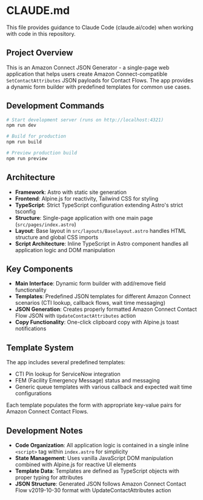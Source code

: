 # CLAUDE.md

This file provides guidance to Claude Code (claude.ai/code) when working with code in this repository.

## Project Overview

This is an Amazon Connect JSON Generator - a single-page web application that helps users create Amazon Connect-compatible `SetContactAttributes` JSON payloads for Contact Flows. The app provides a dynamic form builder with predefined templates for common use cases.

## Development Commands

```bash
# Start development server (runs on http://localhost:4321)
npm run dev

# Build for production
npm run build

# Preview production build
npm run preview
```

## Architecture

- **Framework**: Astro with static site generation
- **Frontend**: Alpine.js for reactivity, Tailwind CSS for styling
- **TypeScript**: Strict TypeScript configuration extending Astro's strict tsconfig
- **Structure**: Single-page application with one main page (`src/pages/index.astro`)
- **Layout**: Base layout in `src/layouts/Baselayout.astro` handles HTML structure and global CSS imports
- **Script Architecture**: Inline TypeScript in Astro component handles all application logic and DOM manipulation

## Key Components

- **Main Interface**: Dynamic form builder with add/remove field functionality
- **Templates**: Predefined JSON templates for different Amazon Connect scenarios (CTI lookup, callback flows, wait time messaging)
- **JSON Generation**: Creates properly formatted Amazon Connect Contact Flow JSON with `UpdateContactAttributes` action
- **Copy Functionality**: One-click clipboard copy with Alpine.js toast notifications

## Template System

The app includes several predefined templates:
- CTI Pin lookup for ServiceNow integration
- FEM (Facility Emergency Message) status and messaging
- Generic queue templates with various callback and expected wait time configurations

Each template populates the form with appropriate key-value pairs for Amazon Connect Contact Flows.

## Development Notes

- **Code Organization**: All application logic is contained in a single inline `<script>` tag within `index.astro` for simplicity
- **State Management**: Uses vanilla JavaScript DOM manipulation combined with Alpine.js for reactive UI elements
- **Template Data**: Templates are defined as TypeScript objects with proper typing for attributes
- **JSON Structure**: Generated JSON follows Amazon Connect Contact Flow v2019-10-30 format with UpdateContactAttributes action